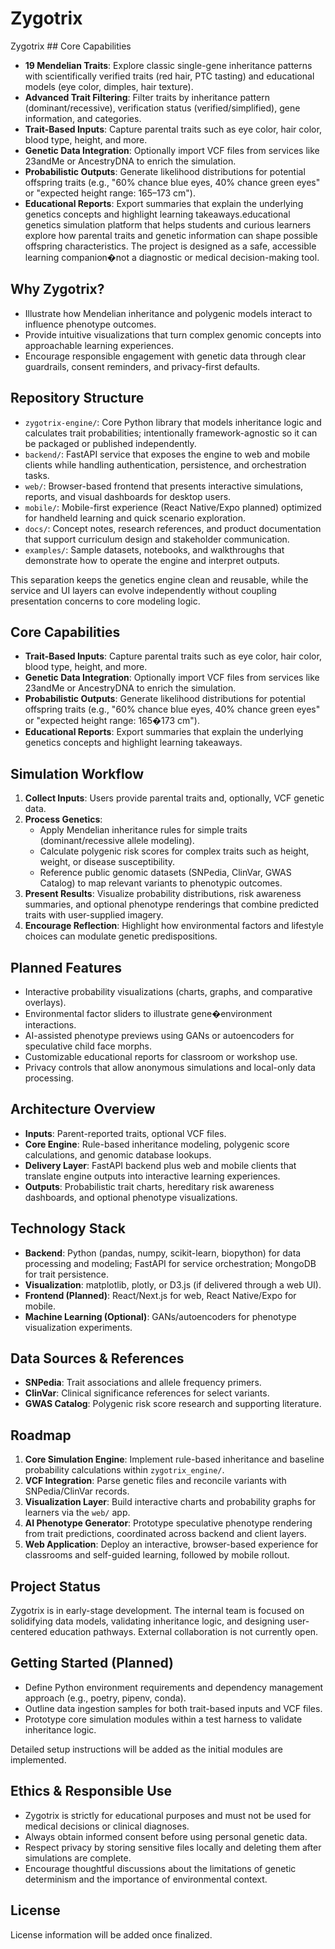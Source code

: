 # Zygotrix

Zygotrix ## Core Capabilities

- **19 Mendelian Traits**: Explore classic single-gene inheritance patterns with scientifically verified traits (red hair, PTC tasting) and educational models (eye color, dimples, hair texture).
- **Advanced Trait Filtering**: Filter traits by inheritance pattern (dominant/recessive), verification status (verified/simplified), gene information, and categories.
- **Trait-Based Inputs**: Capture parental traits such as eye color, hair color, blood type, height, and more.
- **Genetic Data Integration**: Optionally import VCF files from services like 23andMe or AncestryDNA to enrich the simulation.
- **Probabilistic Outputs**: Generate likelihood distributions for potential offspring traits (e.g., "60% chance blue eyes, 40% chance green eyes" or "expected height range: 165–173 cm").
- **Educational Reports**: Export summaries that explain the underlying genetics concepts and highlight learning takeaways.educational genetics simulation platform that helps students and curious learners explore how parental traits and genetic information can shape possible offspring characteristics. The project is designed as a safe, accessible learning companion�not a diagnostic or medical decision-making tool.

## Why Zygotrix?

- Illustrate how Mendelian inheritance and polygenic models interact to influence phenotype outcomes.
- Provide intuitive visualizations that turn complex genomic concepts into approachable learning experiences.
- Encourage responsible engagement with genetic data through clear guardrails, consent reminders, and privacy-first defaults.

## Repository Structure

- `zygotrix-engine/`: Core Python library that models inheritance logic and calculates trait probabilities; intentionally framework-agnostic so it can be packaged or published independently.
- `backend/`: FastAPI service that exposes the engine to web and mobile clients while handling authentication, persistence, and orchestration tasks.
- `web/`: Browser-based frontend that presents interactive simulations, reports, and visual dashboards for desktop users.
- `mobile/`: Mobile-first experience (React Native/Expo planned) optimized for handheld learning and quick scenario exploration.
- `docs/`: Concept notes, research references, and product documentation that support curriculum design and stakeholder communication.
- `examples/`: Sample datasets, notebooks, and walkthroughs that demonstrate how to operate the engine and interpret outputs.

This separation keeps the genetics engine clean and reusable, while the service and UI layers can evolve independently without coupling presentation concerns to core modeling logic.

## Core Capabilities

- **Trait-Based Inputs**: Capture parental traits such as eye color, hair color, blood type, height, and more.
- **Genetic Data Integration**: Optionally import VCF files from services like 23andMe or AncestryDNA to enrich the simulation.
- **Probabilistic Outputs**: Generate likelihood distributions for potential offspring traits (e.g., "60% chance blue eyes, 40% chance green eyes" or "expected height range: 165�173 cm").
- **Educational Reports**: Export summaries that explain the underlying genetics concepts and highlight learning takeaways.

## Simulation Workflow

1. **Collect Inputs**: Users provide parental traits and, optionally, VCF genetic data.
2. **Process Genetics**:
   - Apply Mendelian inheritance rules for simple traits (dominant/recessive allele modeling).
   - Calculate polygenic risk scores for complex traits such as height, weight, or disease susceptibility.
   - Reference public genomic datasets (SNPedia, ClinVar, GWAS Catalog) to map relevant variants to phenotypic outcomes.
3. **Present Results**: Visualize probability distributions, risk awareness summaries, and optional phenotype renderings that combine predicted traits with user-supplied imagery.
4. **Encourage Reflection**: Highlight how environmental factors and lifestyle choices can modulate genetic predispositions.

## Planned Features

- Interactive probability visualizations (charts, graphs, and comparative overlays).
- Environmental factor sliders to illustrate gene�environment interactions.
- AI-assisted phenotype previews using GANs or autoencoders for speculative child face morphs.
- Customizable educational reports for classroom or workshop use.
- Privacy controls that allow anonymous simulations and local-only data processing.

## Architecture Overview

- **Inputs**: Parent-reported traits, optional VCF files.
- **Core Engine**: Rule-based inheritance modeling, polygenic score calculations, and genomic database lookups.
- **Delivery Layer**: FastAPI backend plus web and mobile clients that translate engine outputs into interactive learning experiences.
- **Outputs**: Probabilistic trait charts, hereditary risk awareness dashboards, and optional phenotype visualizations.

## Technology Stack

- **Backend**: Python (pandas, numpy, scikit-learn, biopython) for data processing and modeling; FastAPI for service orchestration; MongoDB for trait persistence.
- **Visualization**: matplotlib, plotly, or D3.js (if delivered through a web UI).
- **Frontend (Planned)**: React/Next.js for web, React Native/Expo for mobile.
- **Machine Learning (Optional)**: GANs/autoencoders for phenotype visualization experiments.

## Data Sources & References

- **SNPedia**: Trait associations and allele frequency primers.
- **ClinVar**: Clinical significance references for select variants.
- **GWAS Catalog**: Polygenic risk score research and supporting literature.

## Roadmap

1. **Core Simulation Engine**: Implement rule-based inheritance and baseline probability calculations within `zygotrix_engine/`.
2. **VCF Integration**: Parse genetic files and reconcile variants with SNPedia/ClinVar records.
3. **Visualization Layer**: Build interactive charts and probability graphs for learners via the `web/` app.
4. **AI Phenotype Generator**: Prototype speculative phenotype rendering from trait predictions, coordinated across backend and client layers.
5. **Web Application**: Deploy an interactive, browser-based experience for classrooms and self-guided learning, followed by mobile rollout.

## Project Status

Zygotrix is in early-stage development. The internal team is focused on solidifying data models, validating inheritance logic, and designing user-centered education pathways. External collaboration is not currently open.

## Getting Started (Planned)

- Define Python environment requirements and dependency management approach (e.g., poetry, pipenv, conda).
- Outline data ingestion samples for both trait-based inputs and VCF files.
- Prototype core simulation modules within a test harness to validate inheritance logic.

Detailed setup instructions will be added as the initial modules are implemented.

## Ethics & Responsible Use

- Zygotrix is strictly for educational purposes and must not be used for medical decisions or clinical diagnoses.
- Always obtain informed consent before using personal genetic data.
- Respect privacy by storing sensitive files locally and deleting them after simulations are complete.
- Encourage thoughtful discussions about the limitations of genetic determinism and the importance of environmental context.

## License

License information will be added once finalized.
